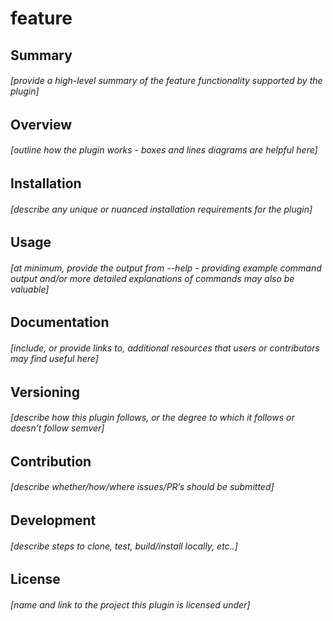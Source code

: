 # feature
## Summary
###### [provide a high-level summary of the feature functionality supported by the plugin]

## Overview
###### [outline how the plugin works - boxes and lines diagrams are helpful here]

## Installation
###### [describe any unique or nuanced installation requirements for the plugin]

## Usage
###### [at minimum, provide the output from --help - providing example command output and/or more detailed explanations of commands may also be valuable]

## Documentation
###### [include, or provide links to, additional resources that users or contributors may find useful here]

## Versioning
###### [describe how this plugin follows, or the degree to which it follows or doesn’t follow semver]

## Contribution
###### [describe whether/how/where issues/PR’s should be submitted]

## Development
###### [describe steps to clone, test, build/install locally, etc..]

## License
###### [name and link to the project this plugin is licensed under]

